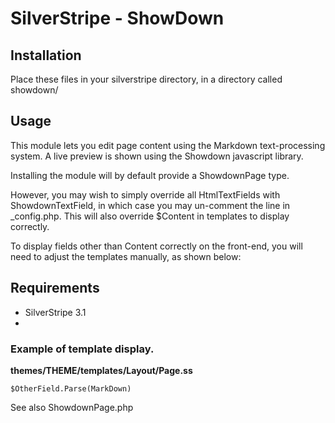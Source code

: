 # SilverStripe - ShowDown #

## Installation ##
Place these files in your silverstripe directory, in a directory called showdown/

## Usage ##

This module lets you edit page content using the Markdown text-processing system.   A live preview is shown using the Showdown javascript library.

Installing the module will by default provide a ShowdownPage type.

However, you may wish to simply override all HtmlTextFields with ShowdownTextField, in which case you may un-comment the line in _config.php.
This will also override $Content in templates to display correctly.

To display fields other than Content correctly on the front-end, you will need to adjust the templates manually, as shown below:
## Requirements

* SilverStripe 3.1
* 
### Example of template display. ###
**themes/THEME/templates/Layout/Page.ss**

    $OtherField.Parse(MarkDown) 

See also ShowdownPage.php
